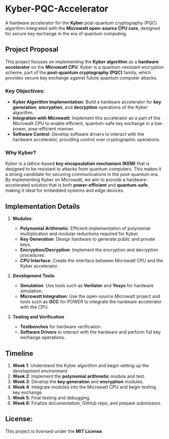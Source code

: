 # Kyber-PQC-Accelerator
A hardware accelerator for the **Kyber** post-quantum cryptography (PQC) algorithm integrated with the **Microwatt open-source CPU core**, designed for secure key exchange in the era of quantum computing.

## Project Proposal
This project focuses on implementing the **Kyber algorithm** as a **hardware accelerator** on the **Microwatt CPU**. Kyber is a quantum-resistant encryption scheme, part of the **post-quantum cryptography (PQC)** family, which provides secure key exchange against future quantum computer attacks.

### Key Objectives:
- **Kyber Algorithm Implementation**: Build a hardware accelerator for **key generation**, **encryption**, and **decryption** operations of the Kyber algorithm.
- **Integration with Microwatt**: Implement this accelerator as a part of the Microwatt CPU to enable efficient, quantum-safe key exchange in a low-power, area-efficient manner.
- **Software Control**: Develop software drivers to interact with the hardware accelerator, providing control over cryptographic operations.

### Why Kyber?
Kyber is a lattice-based **key encapsulation mechanism (KEM)** that is designed to be resistant to attacks from quantum computers. This makes it a strong candidate for securing communications in the post-quantum era. By implementing Kyber on Microwatt, we aim to provide a hardware-accelerated solution that is both **power-efficient** and **quantum-safe**, making it ideal for embedded systems and edge devices.

## Implementation Details
1. **Modules**:
   - **Polynomial Arithmetic**: Efficient implementation of polynomial multiplication and modular reductions required for Kyber.
   - **Key Generation**: Design hardware to generate public and private keys.
   - **Encryption/Decryption**: Implement the encryption and decryption procedures.
   - **CPU Interface**: Create the interface between Microwatt CPU and the Kyber accelerator.

2. **Development Tools**:
   - **Simulation**: Use tools such as **Verilator** and **Yosys** for hardware simulation.
   - **Microwatt Integration**: Use the open-source Microwatt project and tools such as **GCC** for POWER to integrate the hardware accelerator with the CPU.

3. **Testing and Verification**
   - **Testbenches** for hardware verification.
   - **Software Drivers** to interact with the hardware and perform full key exchange operations.

## Timeline
1. **Week 1**: Understand the Kyber algorithm and begin setting up the development environment.
2. **Week 2**: Implement the **polynomial arithmetic** module and test.
3. **Week 3**: Develop the **key generation** and **encryption** modules.
4. **Week 4**: Integrate modules into the Microwatt CPU and begin testing key exchange.
5. **Week 5**: Final testing and debugging.
6. **Week 6**: Finalize documentation, GitHub repo, and prepare submission.

## License:
This project is licensed under the **MIT License**.

